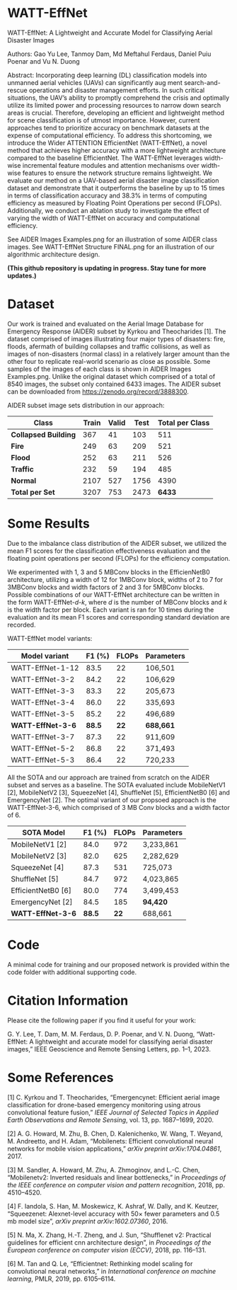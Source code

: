 # WATT-EffNet
WATT-EffNet: A Lightweight and Accurate Model for Classifying Aerial Disaster Images

Authors: Gao Yu Lee, Tanmoy Dam, Md Meftahul Ferdaus, Daniel Puiu Poenar and Vu N. Duong

Abstract: Incorporating deep learning (DL) classification models into unmanned aerial vehicles (UAVs) can significantly aug
ment search-and-rescue operations and disaster management efforts. In such critical situations, the UAV’s ability to promptly
comprehend the crisis and optimally utilize its limited power and processing resources to narrow down search areas is crucial.
Therefore, developing an efficient and lightweight method for scene classification is of utmost importance. However, current
approaches tend to prioritize accuracy on benchmark datasets at the expense of computational efficiency. To address this 
shortcoming, we introduce the Wider ATTENTION EfficientNet (WATT-EffNet), a novel method that achieves higher accuracy 
with a more lightweight architecture compared to the baseline EfficientNet. The WATT-EffNet leverages width-wise incremental
feature modules and attention mechanisms over width-wise features to ensure the network structure remains lightweight.
We evaluate our method on a UAV-based aerial disaster image classification dataset and demonstrate that it outperforms the
baseline by up to 15 times in terms of classification accuracy and 38.3% in terms of computing efficiency as measured by Floating
Point Operations per second (FLOPs). Additionally, we conduct an ablation study to investigate the effect of varying the width
of WATT-EffNet on accuracy and computational efficiency.

See AIDER Images Examples.png for an illustration of some AIDER class images.
See WATT-EffNet Structure FINAL.png for an illustration of our algorithmic architecture design.

**(This github repository is updating in progress. Stay tune for more updates.)**

# Dataset

Our work is trained and evaluated on the Aerial Image Database for Emergency Response (AIDER) subset by Kyrkou and Theocharides [1]. The dataset comprised of images illustrating four major types of disasters: fire, floods, afermath of building collapses and traffic collisions, as well as images of non-disasters (normal class) in a relatively larger amount than the other four to replicate real-world scenario as close as possible. Some samples of the images of each class is shown in AIDER Images Examples.png. Unlike the original dataset which comprised of a total of 8540 images, the subset only contained 6433 images. The AIDER subset can be downloaded from https://zenodo.org/record/3888300.

AIDER subset image sets distribution in our approach:

| Class | Train | Valid | Test | Total per Class |
| ------ | ------| ------| ------| ------|
|**Collapsed Building**| 367 | 41 | 103 | 511 |
|**Fire**| 249 | 63 | 209 | 521 |
|**Flood**| 252 | 63 | 211 | 526 |
|**Traffic**| 232 | 59 | 194 | 485 |
|**Normal**| 2107 | 527 | 1756 | 4390 |
|**Total per Set**| 3207 | 753 | 2473 | **6433** |

# Some Results

Due to the imbalance class distribution of the AIDER subset, we utilized the mean F1 scores for the classification effectiveness evaluation and the floating point operations per second (FLOPs) for the efficiency computation.

We experimented with 1, 3 and 5 MBConv blocks in the EfficienNetB0 architecture, utilizing a width of 12 for 1MBConv block, widths of 2 to 7 for 3MBConv blocks and width factors of 2 and 3 for 5MBConv blocks. Possible combinations of our WATT-EffNet architecture can be written in the form WATT-EffNet-*d*-*k*, where *d* is the number of MBConv blocks and *k* is the width factor per block. Each variant is ran for 10 times during the evaluation and its mean F1 scores and corresponding standard deviation are recorded.

WATT-EffNet model variants:

| Model variant | F1 (%) | FLOPs | Parameters |
| ------ | ------| ------| ------|
| WATT-EffNet-1-12| 83.5 | 22 | 106,501 |
| WATT-EffNet-3-2| 84.2 | 22 | 106,629 |
| WATT-EffNet-3-3| 83.3 | 22 | 205,673 |
| WATT-EffNet-3-4| 86.0 | 22 | 335,693 |
| WATT-EffNet-3-5| 85.2 | 22 | 496,689 |
| **WATT-EffNet-3-6**| **88.5** | **22** | **688,661** |
| WATT-EffNet-3-7 | 87.3 | 22 | 911,609 |
| WATT-EffNet-5-2 | 86.8 | 22 | 371,493 |
| WATT-EffNet-5-3 | 86.4 | 22 | 720,233 |

All the SOTA and our approach are trained from scratch on the AIDER subset and serves as a baseline. The SOTA evaluated include MobileNetV1 [2], MobileNetV2 [3], SqueezeNet [4], ShuffleNet [5], EfficientNetB0 [6] and EmergencyNet [2]. The optimal variant of our propsoed approach is the WATT-EffNet-3-6, which comprised of 3 MB Conv blocks and a width factor of 6. 

| SOTA Model | F1 (%) | FLOPs | Parameters |
| ------ | ------| ------| ------|
| MobileNetV1 [2]| 84.0 | 972 | 3,233,861 |
| MobileNetV2 [3]| 82.0 | 625 | 2,282,629 |
| SqueezeNet [4]| 87.3 | 531 | 725,073 |
| ShuffleNet [5]| 84.7 | 972 | 4,023,865 |
| EfficientNetB0 [6]| 80.0 | 774 | 3,499,453 |
| EmergencyNet [2]| 84.5 | 185 | **94,420** |
| **WATT-EffNet-3-6** | **88.5** | **22** | 688,661 |

# Code
A minimal code for training and our proposed network is provided within the code folder with additional supporting code.

# Citation Information

Please cite the following paper if you find it useful for your work:

G. Y. Lee, T. Dam, M. M. Ferdaus, D. P. Poenar, and V. N. Duong, “Watt-EffNet: A lightweight and accurate model for classifying aerial disaster images,” IEEE Geoscience and Remote Sensing Letters, pp. 1–1, 2023. 

# Some References

[1] C. Kyrkou and T. Theocharides, “Emergencynet: Efficient aerial image
classification for drone-based emergency monitoring using atrous convolutional feature fusion,” *IEEE Journal of Selected Topics in Applied
Earth Observations and Remote Sensing*, vol. 13, pp. 1687–1699, 2020.

[2] A. G. Howard, M. Zhu, B. Chen, D. Kalenichenko, W. Wang, T. Weyand, M. Andreetto, and H. Adam, “Mobilenets: Efficient convolutional neural networks for mobile vision applications,” *arXiv preprint arXiv:1704.04861*, 2017.

[3] M. Sandler, A. Howard, M. Zhu, A. Zhmoginov, and L.-C. Chen, “Mobilenetv2: Inverted residuals and linear bottlenecks,” in *Proceedings
of the IEEE conference on computer vision and pattern recognition*, 2018, pp. 4510–4520.

[4] F. Iandola, S. Han, M. Moskewicz, K. Ashraf, W. Dally, and K. Keutzer, “Squeezenet: Alexnet-level accuracy with 50× fewer parameters and 
0.5 mb model size”, *arXiv preprint arXiv:1602.07360*, 2016.

[5] N. Ma, X. Zhang, H.-T. Zheng, and J. Sun, “Shufflenet v2: Practical guidelines for efficient cnn architecture design”, in *Proceedings of the
European conference on computer vision (ECCV)*, 2018, pp. 116–131.

[6] M. Tan and Q. Le, “Efficientnet: Rethinking model scaling for convolutional neural networks,” in *International conference on machine
learning*, PMLR, 2019, pp. 6105–6114.


